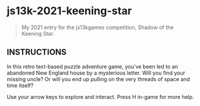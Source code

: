 # js13k-2021-keening-star

> My 2021 entry for the js13kgames competition, Shadow of the Keening Star.

## INSTRUCTIONS

In this retro text-based puzzle adventure game, you've been led to an abandoned New England house by a mysterious letter. Will you find your missing uncle? Or will you end up pulling on the very threads of space and time itself?

Use your arrow keys to explore and interact. Press H in-game for more help.
